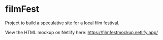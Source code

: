 # filmFest
Project to build a speculative site for a local film festival.

View the HTML mockup on Netlify here: https://filmfestmockup.netlify.app/
